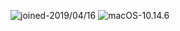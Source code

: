 ![joined-2019/04/16](https://img.shields.io/badge/joined-2019/04/16-brightgreen) ![macOS-10.14.6](https://img.shields.io/badge/macOS-10.14.6-brightgreen)